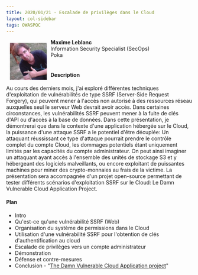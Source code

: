 ```yaml
---
title: 2020/01/21 - Escalade de privilèges dans le Cloud
layout: col-sidebar
tags: OWASPQC
---
```


<img align="left" style="padding: 10px;" width="100px" src="../../assets/images/MaximeLeblanc.png" />

**Maxime Leblanc**
<br>Information Security Specialist (SecOps)
<br>Poka
<br><br>
#### Description

Au cours des derniers mois, j'ai exploré différentes techniques d'exploitation de vulnérabilités de type SSRF (Server-Side Request Forgery), qui peuvent mener à l'accès non autorisé à des ressources réseau auxquelles seul le serveur Web devrait avoir accès. Dans certaines circonstances, les vulnérabilités SSRF peuvent mener à la fuite de clés d'API ou d'accès à la base de données. Dans cette présentation, je démontrerai que dans le contexte d'une application hébergée sur le Cloud, la puissance d'une attaque SSRF a le potentiel d'être décuplée: Un attaquant réussissant ce type d'attaque pourrait prendre le contrôle complet du compte Cloud, les dommages potentiels étant uniquement limités par les capacités du compte administrateur. On peut ainsi imaginer un attaquant ayant accès à l'ensemble des unités de stockage S3 et y hébergeant des logiciels malveillants, ou encore exploitant de puissantes machines pour miner des crypto-monnaies au frais de la victime. La présentation sera accompagnée d'un projet open-source permettant de tester différents scénarios d'exploitation SSRF sur le Cloud: Le Damn Vulnerable Cloud Application Project.

#### Plan
- Intro
- Qu'est-ce qu'une vulnérabilité SSRF (Web)
- Organisation du système de permissions dans le Cloud
- Utilisation d'une vulnérabilité SSRF pour l'obtention de clés d'authentification au cloud
- Escalade de privilèges vers un compte administrateur
- Démonstration
- Défense et contre-mesures
- Conclusion - "[The Damn Vulnerable Cloud Application project](https://github.com/m6a-UdS/dvca)"